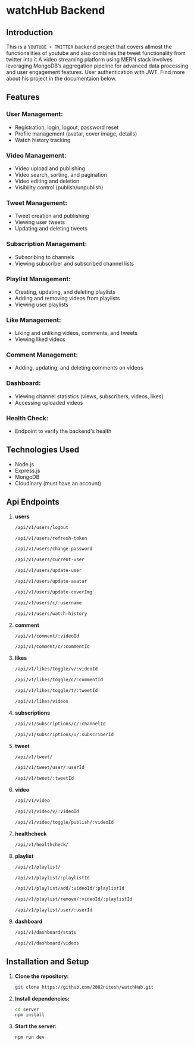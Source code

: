# watchHub Backend 

## Introduction

This is a ``YOUTUBE + TWITTER`` backend project that covers allmost the functionalities of youtube 
and also combines the tweet functionality from twitter into it.A video streaming platform using MERN stack involves leveraging MongoDB’s aggregation pipeline for advanced data processing and user engagement features. User authentication with JWT. Find more about his project in the documentaion below.

## Features

### User Management:

- Registration, login, logout, password reset
- Profile management (avatar, cover image, details)
- Watch history tracking

### Video Management:

- Video upload and publishing
- Video search, sorting, and pagination
- Video editing and deletion
- Visibility control (publish/unpublish)

### Tweet Management:

- Tweet creation and publishing
- Viewing user tweets
- Updating and deleting tweets

### Subscription Management:

- Subscribing to channels
- Viewing subscriber and subscribed channel lists

### Playlist Management:

- Creating, updating, and deleting playlists
- Adding and removing videos from playlists
- Viewing user playlists

### Like Management:

- Liking and unliking videos, comments, and tweets
- Viewing liked videos

### Comment Management:

- Adding, updating, and deleting comments on videos

### Dashboard:

- Viewing channel statistics (views, subscribers, videos, likes)
- Accessing uploaded videos

### Health Check:

- Endpoint to verify the backend's health

## Technologies Used

- Node.js 
- Express.js
- MongoDB
- Cloudinary (must have an account)

## Api Endpoints

1. **users**
   ```bash
   /api/v1/users/logout
   ```
   ```bash
   /api/v1/users/refresh-token
   ```
   ```bash
   /api/v1/users/change-password
   ```
   ```bash
   /api/v1/users/current-user
   ```
   ```bash
   /api/v1/users/update-user
   ```
   ```bash
   /api/v1/users/update-avatar
   ```
   ```bash
   /api/v1/users/update-coverImg
   ```
   ```bash
   /api/v1/users/c/:username
   ```
   ```bash
   /api/v1/users/watch-history
   ```
   
2. **comment**
   ```bash
   /api/v1/comment/:videoId
   ```
   ```bash
   /api/v1/comment/c/:commentId
   ```
3. **likes**
   ```bash
   /api/v1/likes/toggle/v/:videoId
   ```
   ```bash
   /api/v1/likes/toggle/c/:commentId
   ```
   ```bash
   /api/v1/likes/toggle/t/:tweetId
   ```
   ```bash
   /api/v1/likes/videos
   ```
4. **subscriptions**
   ```bash
   /api/v1/subscriptions/c/:channelId
   ```
   ```bash
   /api/v1/subscriptions/u/:subscriberId
   ```
5. **tweet**
   ```bash
   /api/v1/tweet/
   ```
   ```bash
   /api/v1/tweet/user/:userId
   ```
   ```bash
   /api/v1/tweet/:tweetId
   ```
6. **video**
   ```bash
   /api/v1/video
   ```
   ```bash
   /api/v1/video/v/:videoId
   ```
   ```bash
   /api/v1/video/toggle/publish/:videoId
   ```
7. **healthcheck**
   ```bash
   /api/v1/healthcheck/
   ```
8. **playlist**
   ```bash
   /api/v1/playlist/
   ```
   ```bash
   /api/v1/playlist/:playlistId
   ```
   ```bash
   /api/v1/playlist/add/:videoId/:playlistId
   ```
   ```bash
   /api/v1/playlist/remove/:videoId/:playlistId
   ```
   ```bash
   /api/v1/playlist/user/:userId
   ```
9. **dashboard**
   ```bash
   /api/v1/dashboard/stats
   ```
   ```bash
   /api/v1/dashboard/videos
   ```

## Installation and Setup

1. **Clone the repository:**

    ```bash
    git clone https://github.com/2002nitesh/watchHub.git
    ```

2. **Install dependencies:**

    ```bash
    cd server
    npm install
    ```

3. **Start the server:**

    ```bash
    npm run dev
    ```
